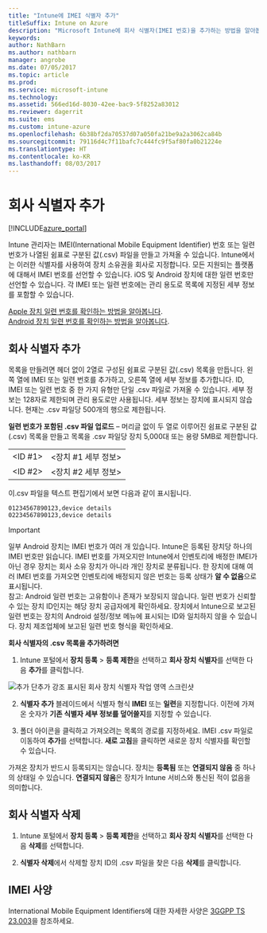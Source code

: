 ```yaml
---
title: "Intune에 IMEI 식별자 추가"
titleSuffix: Intune on Azure
description: "Microsoft Intune에 회사 식별자(IMEI 번호)을 추가하는 방법을 알아봅니다. \""
keywords: 
author: NathBarn
ms.author: nathbarn
manager: angrobe
ms.date: 07/05/2017
ms.topic: article
ms.prod: 
ms.service: microsoft-intune
ms.technology: 
ms.assetid: 566ed16d-8030-42ee-bac9-5f8252a83012
ms.reviewer: dagerrit
ms.suite: ems
ms.custom: intune-azure
ms.openlocfilehash: 6b38bf2da70537d07a050fa21be9a2a3062ca84b
ms.sourcegitcommit: 79116d4c7f11bafc7c444fc9f5af80fa0b21224e
ms.translationtype: HT
ms.contentlocale: ko-KR
ms.lasthandoff: 08/03/2017
---
```

# <a name="add-corporate-identifiers"></a>회사 식별자 추가

[!INCLUDE[azure_portal](./includes/azure_portal.md)]

Intune 관리자는 IMEI(International Mobile Equipment Identifier) 번호 또는 일련 번호가 나열된 쉼표로 구분된 값(.csv) 파일을 만들고 가져올 수 있습니다. Intune에서는 이러한 식별자를 사용하여 장치 소유권을 회사로 지정합니다. 모든 지원되는 플랫폼에 대해서 IMEI 번호를 선언할 수 있습니다. iOS 및 Android 장치에 대한 일련 번호만 선언할 수 있습니다. 각 IMEI 또는 일련 번호에는 관리 용도로 목록에 지정된 세부 정보를 포함할 수 있습니다.

<!-- When you upload serial numbers for company-owned iOS devices, they must be paired with a corporate enrollment profile. Devices must then be enrolled using either Apple’s device enrollment program (DEP) or Apple Configurator to have them appear as company-owned. -->

[Apple 장치 일련 번호를 확인하는 방법을 알아봅니다](https://support.apple.com/HT204308).<br>
[Android 장치 일련 번호를 확인하는 방법을 알아봅니다](https://support.google.com/store/answer/3333000).

## <a name="add-corporate-identifiers"></a>회사 식별자 추가
목록을 만들려면 헤더 없이 2열로 구성된 쉼표로 구분된 값(.csv) 목록을 만듭니다. 왼쪽 열에 IMEI 또는 일련 번호를 추가하고, 오른쪽 열에 세부 정보를 추가합니다. ID, IMEI 또는 일련 번호 중 한 가지 유형만 단일 .csv 파일로 가져올 수 있습니다. 세부 정보는 128자로 제한되며 관리 용도로만 사용됩니다. 세부 정보는 장치에 표시되지 않습니다. 현재는 .csv 파일당 500개의 행으로 제한됩니다.

**일련 번호가 포함된 .csv 파일 업로드** – 머리글 없이 두 열로 이루어진 쉼표로 구분된 값(.csv) 목록을 만들고 목록을 .csv 파일당 장치 5,000대 또는 용량 5MB로 제한합니다.

|||
|-|-|
|&lt;ID #1&gt;|&lt;장치 #1 세부 정보&gt;|
|&lt;ID #2&gt;|&lt;장치 #2 세부 정보&gt;|

이.csv 파일을 텍스트 편집기에서 보면 다음과 같이 표시됩니다.

```
01234567890123,device details
02234567890123,device details
```

> [!IMPORTANT]
> 일부 Android 장치는 IMEI 번호가 여러 개 있습니다. Intune은 등록된 장치당 하나의 IMEI 번호만 읽습니다. IMEI 번호를 가져오지만 Intune에서 인벤토리에 배정한 IMEI가 아닌 경우 장치는 회사 소유 장치가 아니라 개인 장치로 분류됩니다. 한 장치에 대해 여러 IMEI 번호를 가져오면 인벤토리에 배정되지 않은 번호는 등록 상태가 **알 수 없음**으로 표시됩니다.<br>
>참고: Android 일련 번호는 고유함이나 존재가 보장되지 않습니다. 일련 번호가 신뢰할 수 있는 장치 ID인지는 해당 장치 공급자에게 확인하세요.
>장치에서 Intune으로 보고된 일련 번호는 장치의 Android 설정/정보 메뉴에 표시되는 ID와 일치하지 않을 수 있습니다. 장치 제조업체에 보고된 일련 번호 형식을 확인하세요.


**회사 식별자의 .csv 목록을 추가하려면**

1. Intune 포털에서 **장치 등록** > **등록 제한**을 선택하고 **회사 장치 식별자**를 선택한 다음 **추가**를 클릭합니다.

 ![추가 단추가 강조 표시된 회사 장치 식별자 작업 영역 스크린샷](./media/add-corp-id.png)

2. **식별자 추가** 블레이드에서 식별자 형식 **IMEI** 또는 **일련**을 지정합니다. 이전에 가져온 숫자가 **기존 식별자 세부 정보를 덮어쓸지**를 지정할 수 있습니다.

3. 폴더 아이콘을 클릭하고 가져오려는 목록의 경로를 지정하세요. IMEI .csv 파일로 이동하여 **추가**를 선택합니다. **새로 고침**을 클릭하면 새로운 장치 식별자를 확인할 수 있습니다.

가져온 장치가 반드시 등록되지는 않습니다. 장치는 **등록됨** 또는 **연결되지 않음** 중 하나의 상태일 수 있습니다. **연결되지 않음**은 장치가 Intune 서비스와 통신된 적이 없음을 의미합니다.

## <a name="delete-corporate-identifiers"></a>회사 식별자 삭제

1. Intune 포털에서 **장치 등록** > **등록 제한**을 선택하고 **회사 장치 식별자**를 선택한 다음 **삭제**를 선택합니다.

3. **식별자 삭제**에서 삭제할 장치 ID의 .csv 파일을 찾은 다음 **삭제**를 클릭합니다.

## <a name="imei-specifications"></a>IMEI 사양
International Mobile Equipment Identifiers에 대한 자세한 사양은 [3GGPP TS 23.003](https://portal.3gpp.org/desktopmodules/Specifications/SpecificationDetails.aspx?specificationId=729)을 참조하세요.
